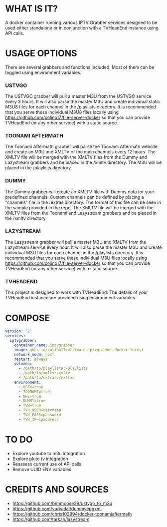 # WHAT IS IT?

A docker container running various IPTV Grabber services designed to be used either standalone or in conjunction with a TVHeadEnd instance using API calls.

# USAGE OPTIONS

There are several grabbers and functions included. Most of them can be toggled using environment variables.

### USTVGO
The USTVGO grabber will pull a master M3U from the USTVGO service every 3 hours. It will also parse the master M3U and create individual static M3U8 files for each channel in the /playlists directory. It is recommended that you serve these individual M3U8 files locally using https://github.com/colino17/file-server-docker so that you can provide TVHeadEnd (or any other service) with a static source.

### TOONAMI AFTERMATH
The Toonami Aftermath grabber will parse the Toonami Aftermath website and create an M3U and XMLTV of the main channels every 12 hours. The XMLTV file will be merged with the XMLTV files from the Dummy and Lazystream grabbers and be placed in the /xmltv directory. The M3U will be placed in the /playlists directory.

### DUMMY
The Dummy grabber will create an XMLTV file with Dummy data for your predefined channels. Custom channels can be defined by placing a "channels" file in the /extras directory. The format of this file can be seen in the sample provided in the repo. The XMLTV file will be merged with the XMLTV files from the Toonami and Lazystream grabbers and be placed in the /xmltv directory.

### LAZYSTREAM
The Lazystream grabber will pull a master M3U and XMLTV from the Lazystream service every hour. It will also parse the master M3U and create individual M3U files for each channel in the /playlists directory. It is recommended that you serve these individual M3U files locally using https://github.com/colino17/file-server-docker so that you can provide TVHeadEnd (or any other service) with a static source.

### TVHEADEND
This project is designed to work with TVHeadEnd. The details of your TVHeadEnd instance are provided using environment variables.


# COMPOSE

```yaml
version: '2'
services:
  iptvgrabber:
    container_name: iptvgrabber
    image: ghcr.io/colino17/ultimate-iptvgrabber-docker:latest
    network_mode: host
    restart: always
    volumes:
      - /path/to/playlists:/playlists
      - /path/to/xmltv:/xmltv
      - /path/to/extras:/extras
    environment:
      - USTV=true
      - TOONAMI=true
      - NHL=true
      - DUMMY=true
      - TVH=true
      - TVH_USER=username
      - TVH_PASS=password
      - TVH_IP=ipaddress
```

# TO DO

- Explore youtube to m3u integration
- Explore pluto tv integration
- Reassess current use of API calls
- Remove UUID ENV variables

# CREDITS AND SOURCES

- https://github.com/benmoose39/ustvgo_to_m3u
- https://github.com/yurividal/dummyepgxml
- https://github.com/chris102994/docker-toonamiaftermath
- https://github.com/tarkah/lazystream
